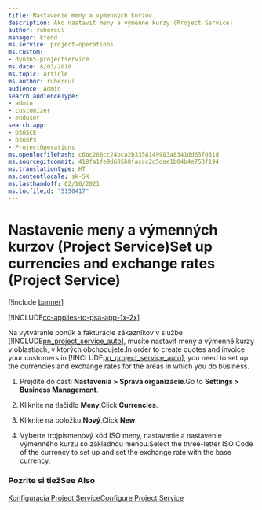 ```yaml
---
title: Nastavenie meny a výmenných kurzov
description: Ako nastaviť meny a výmenné kurzy (Project Service)
author: ruhercul
manager: kfend
ms.service: project-operations
ms.custom:
- dyn365-projectservice
ms.date: 8/03/2018
ms.topic: article
ms.author: ruhercul
audience: Admin
search.audienceType:
- admin
- customizer
- enduser
search.app:
- D365CE
- D365PS
- ProjectOperations
ms.openlocfilehash: c6bc200cc24bca2b3358149903a8341dd65f031d
ms.sourcegitcommit: 418fa1fe9d605b8faccc2d5dee1b04b4e753f194
ms.translationtype: HT
ms.contentlocale: sk-SK
ms.lasthandoff: 02/10/2021
ms.locfileid: "5150417"
---
```

# <a name="set-up-currencies-and-exchange-rates-project-service"></a><span data-ttu-id="8e8fc-103">Nastavenie meny a výmenných kurzov (Project Service)</span><span class="sxs-lookup"><span data-stu-id="8e8fc-103">Set up currencies and exchange rates (Project Service)</span></span>

[!include [banner](../includes/psa-now-project-operations.md)]

[!INCLUDE[cc-applies-to-psa-app-1x-2x](../includes/cc-applies-to-psa-app-1x-2x.md)]

<span data-ttu-id="8e8fc-104">Na vytváranie ponúk a fakturácie zákazníkov v službe [!INCLUDE[pn_project_service_auto](../includes/pn-project-service-auto.md)], musíte nastaviť meny a výmenné kurzy v oblastiach, v ktorých obchodujete.</span><span class="sxs-lookup"><span data-stu-id="8e8fc-104">In order to create quotes and invoice your customers in [!INCLUDE[pn_project_service_auto](../includes/pn-project-service-auto.md)], you need to set up the currencies and exchange rates for the areas in which you do business.</span></span>  
  
1.  <span data-ttu-id="8e8fc-105">Prejdite do časti **Nastavenia > Správa organizácie**.</span><span class="sxs-lookup"><span data-stu-id="8e8fc-105">Go to **Settings > Business Management**.</span></span>  
  
2.  <span data-ttu-id="8e8fc-106">Kliknite na tlačidlo **Meny**.</span><span class="sxs-lookup"><span data-stu-id="8e8fc-106">Click **Currencies**.</span></span>  
  
3.  <span data-ttu-id="8e8fc-107">Kliknite na položku **Nový**.</span><span class="sxs-lookup"><span data-stu-id="8e8fc-107">Click **New**.</span></span>  
  
4.  <span data-ttu-id="8e8fc-108">Vyberte trojpísmenový kód ISO meny, nastavenie a nastavenie výmenného kurzu so základnou menou.</span><span class="sxs-lookup"><span data-stu-id="8e8fc-108">Select the three-letter ISO Code of the currency to set up and set the exchange rate with the base currency.</span></span>  
  
### <a name="see-also"></a><span data-ttu-id="8e8fc-109">Pozrite si tiež</span><span class="sxs-lookup"><span data-stu-id="8e8fc-109">See Also</span></span>  
 [<span data-ttu-id="8e8fc-110">Konfigurácia Project Service</span><span class="sxs-lookup"><span data-stu-id="8e8fc-110">Configure Project Service</span></span>](../psa/configure.md)
